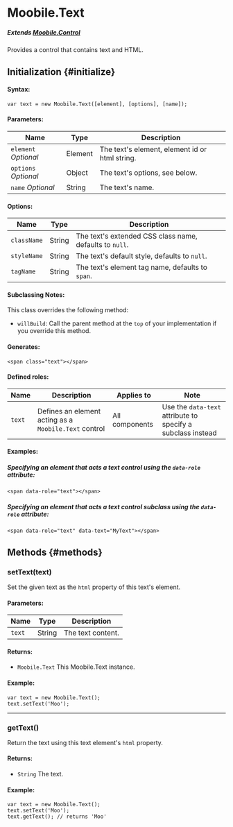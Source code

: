 Moobile.Text
================================================================================

##### Extends [Moobile.Control](../Control/Control.md)

Provides a control that contains text and HTML.

Initialization {#initialize}
--------------------------------------------------------------------------------

#### Syntax:

	var text = new Moobile.Text([element], [options], [name]);

#### Parameters:

Name                 | Type    | Description
-------------------- | ------- | -----------
`element` *Optional* | Element | The text's element, element id or html string.
`options` *Optional* | Object  | The text's options, see below.
`name`    *Optional* | String  | The text's name.

#### Options:

Name        | Type   | Description
----------- | ------ | -----------
`className` | String | The text's extended CSS class name, defaults to `null`.
`styleName` | String | The text's default style, defaults to `null`.
`tagName`   | String | The text's element tag name, defaults to `span`.

#### Subclassing Notes:

This class overrides the following method:

- `willBuild`: Call the parent method at the `top` of your implementation if you override this method.

#### Generates:

	<span class="text"></span>

#### Defined roles:

Name   | Description                                           | Applies to     | Note
------ | ----------------------------------------------------- | -------------- | -----------------------------------------------------------
`text` | Defines an element acting as a `Moobile.Text` control | All components | Use the `data-text` attribute to specify a subclass instead

#### Examples:

##### Specifying an element that acts a text control using the `data-role` attribute:

	<span data-role="text"></span>

##### Specifying an element that acts a text control subclass using the `data-role` attribute:

	<span data-role="text" data-text="MyText"></span>

Methods {#methods}
--------------------------------------------------------------------------------

### setText(text)

Set the given text as the `html` property of this text's element.

#### Parameters:

Name   | Type   | Description
------ | ------ | -----------
`text` | String | The text content.

#### Returns:

- `Moobile.Text` This Moobile.Text instance.

#### Example:

	var text = new Moobile.Text();
	text.setText('Moo');

-----

### getText()

Return the text using this text element's `html` property.

#### Returns:

- `String` The text.

#### Example:

	var text = new Moobile.Text();
	text.setText('Moo');
	text.getText(); // returns 'Moo'
